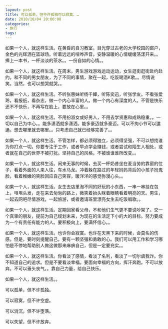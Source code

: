 ```yaml
---
layout: post
title: 可以孤单，但不许孤独可以寂寞，…
date: 2010/10/04 20:00:00
categories: 
- 旅行
tags: 
---
```


如果一个人，就这样生活。在黄昏的自习教室，目光穿过古老的大学校园的窗户，金色的光辉洒在篮球场。听着远远的喧哗声音。安静温暖的心情缓缓荡漾开来。。捧上一本书，一杯淡淡的茶水。。一份自如的心情。。

如果一个人，就这样生活。在周末，男生游戏游戏运动运动，女生逛街逛街赴约赴约。和不同的男女朋友，为了不同的事情，聚在一起，吃饭喝酒K歌。。尽情说笑。当然，也可以想哭就哭。。

如果一个人，就这样生活。不听张惠妹听杨千嬅，听陈奕迅，听张学友。不看张爱玲，看报纸，看杂志，做一个内心丰富的人。做一个内心有深度的人。不管是快乐还不不快乐，不再写在脸上，要放在心里。。

如果一个人，就这样生活。不用扮淑女或好男人，不用去学贤惠和成熟稳重。。一切以自己为中心。。能多潇洒就多潇洒。能多豪迈就多豪迈。可以不拘小节可以邋遢。想去哪里就去哪里。。只考虑自己就已经够完善了。。

如果一个人，就这样生活。不管怎样，都必须得独立，必须得坚强，不可以想找谁为你打点一切。你要专注于工作，或者早点学会赚钱，或者尝试和陌生人相处，或者就在自己的世界不被打扰。坚持自己的风格，不被谁谁谁所改变。。

如果一个人，就这样生活。闲来无事的时候，去买一杯奶昔坐在麦当劳的靠窗的位子，看着外面的人来人往，车水马龙。冲着躲在路过的年轻妈妈背后的小孩子扮鬼脸，看着稚嫩的笑脸回应自己笑容，暖洋洋的感觉弥漫心头。。

如果一个人，就这样生活。女生去店里淘不同的好玩的小东西，一串一串挂在包上，甩甩头发，走在来去匆匆的路上，微笑着抬头眯着眼睛看着明亮的天。男生，一起去网吧尽情游戏，一起旅游，或者邀请班里漂亮女生去吃饭唱歌。。

如果一个人，就这样生活。定期回家看父母，不和他们生气更不要说吵架了。交一个真挚的朋友，提前为自己规划未来，为现在的生活定下小的大的目标。努力要成为一个有责任有能力的人。要积极向上，要满怀信心。。

如果一个人，就这样生活。也许你会寂寞。也许在天黑下来的时候，会莫名的伤感。但是，要时刻提醒自己，要有一颗坚强和勇敢的心。我们可以用工作和学习哪怕是不停地帮助别人做这做那来麻痹自己，但是一定要充实。。

如果一个人，就这样生活。你看淡了感情，看淡了名利，看淡了一切尔虞我诈。你不知道自己的追求。但是不要看淡幸福。要面向幸福的方向，挥汗奔跑。不可以放弃。不可以垂头丧气。。靠自己力量，给自己快乐。

如果一个人，就这样生活。。

可以孤单，但不许孤独。

可以寂寞，但不许空虚。

可以消沉，但不许堕落。

可以失望，但不许放弃。
